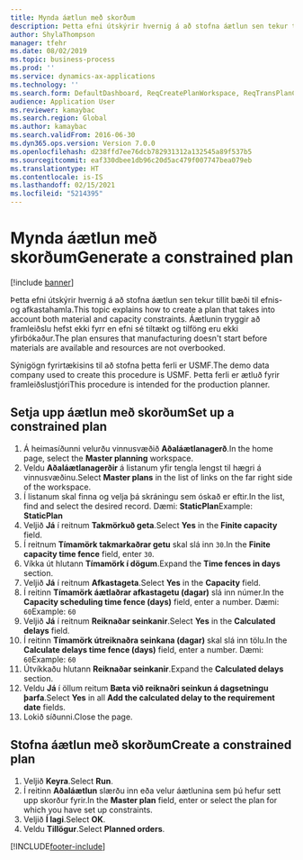 ```yaml
---
title: Mynda áætlun með skorðum
description: Þetta efni útskýrir hvernig á að stofna áætlun sen tekur tillit bæði til efnis- og afkastahamla.
author: ShylaThompson
manager: tfehr
ms.date: 08/02/2019
ms.topic: business-process
ms.prod: ''
ms.service: dynamics-ax-applications
ms.technology: ''
ms.search.form: DefaultDashboard, ReqCreatePlanWorkspace, ReqTransPlanCard, ReqPlanSched
audience: Application User
ms.reviewer: kamaybac
ms.search.region: Global
ms.author: kamaybac
ms.search.validFrom: 2016-06-30
ms.dyn365.ops.version: Version 7.0.0
ms.openlocfilehash: d238ffd7ee76dcb782931312a132545a89f537b5
ms.sourcegitcommit: eaf330dbee1db96c20d5ac479f007747bea079eb
ms.translationtype: HT
ms.contentlocale: is-IS
ms.lasthandoff: 02/15/2021
ms.locfileid: "5214395"
---
```

# <a name="generate-a-constrained-plan"></a><span data-ttu-id="65727-103">Mynda áætlun með skorðum</span><span class="sxs-lookup"><span data-stu-id="65727-103">Generate a constrained plan</span></span>

[!include [banner](../../includes/banner.md)]

<span data-ttu-id="65727-104">Þetta efni útskýrir hvernig á að stofna áætlun sen tekur tillit bæði til efnis- og afkastahamla.</span><span class="sxs-lookup"><span data-stu-id="65727-104">This topic explains how to create a plan that takes into account both material and capacity constraints.</span></span> <span data-ttu-id="65727-105">Áætlunin tryggir að framleiðslu hefst ekki fyrr en efni sé tiltækt og tilföng eru ekki yfirbókaður.</span><span class="sxs-lookup"><span data-stu-id="65727-105">The plan ensures that manufacturing doesn't start before materials are available and resources are not overbooked.</span></span> 

<span data-ttu-id="65727-106">Sýnigögn fyrirtækisins til að stofna þetta ferli er USMF.</span><span class="sxs-lookup"><span data-stu-id="65727-106">The demo data company used to create this procedure is USMF.</span></span> <span data-ttu-id="65727-107">Þetta ferli er ætluð fyrir framleiðslustjóri</span><span class="sxs-lookup"><span data-stu-id="65727-107">This procedure is intended for the production planner.</span></span>


## <a name="set-up-a-constrained-plan"></a><span data-ttu-id="65727-108">Setja upp áætlun með skorðum</span><span class="sxs-lookup"><span data-stu-id="65727-108">Set up a constrained plan</span></span>
1. <span data-ttu-id="65727-109">Á heimasíðunni velurðu vinnusvæðið **Aðaláætlanagerð**.</span><span class="sxs-lookup"><span data-stu-id="65727-109">In the home page, select the **Master planning** workspace.</span></span>
2. <span data-ttu-id="65727-110">Veldu **Aðaláætlanagerðir** á listanum yfir tengla lengst til hægri á vinnusvæðinu.</span><span class="sxs-lookup"><span data-stu-id="65727-110">Select **Master plans** in the list of links on the far right side of the workspace.</span></span>
3. <span data-ttu-id="65727-111">Í listanum skal finna og velja þá skráningu sem óskað er eftir.</span><span class="sxs-lookup"><span data-stu-id="65727-111">In the list, find and select the desired record.</span></span> <span data-ttu-id="65727-112">Dæmi: **StaticPlan**</span><span class="sxs-lookup"><span data-stu-id="65727-112">Example: **StaticPlan**</span></span>  
4. <span data-ttu-id="65727-113">Veljið **Já** í reitnum **Takmörkuð geta**.</span><span class="sxs-lookup"><span data-stu-id="65727-113">Select **Yes** in the **Finite capacity** field.</span></span>
5. <span data-ttu-id="65727-114">Í reitnum **Tímamörk takmarkaðrar getu** skal slá inn `30`.</span><span class="sxs-lookup"><span data-stu-id="65727-114">In the **Finite capacity time fence** field, enter `30`.</span></span>
6. <span data-ttu-id="65727-115">Víkka út hlutann **Tímamörk í dögum**.</span><span class="sxs-lookup"><span data-stu-id="65727-115">Expand the **Time fences in days** section.</span></span>
7. <span data-ttu-id="65727-116">Veljið **Já** í reitnum **Afkastageta**.</span><span class="sxs-lookup"><span data-stu-id="65727-116">Select **Yes** in the **Capacity** field.</span></span>
8. <span data-ttu-id="65727-117">Í reitinn **Tímamörk áætlaðrar afkastagetu (dagar)** slá inn númer.</span><span class="sxs-lookup"><span data-stu-id="65727-117">In the **Capacity scheduling time fence (days)** field, enter a number.</span></span> <span data-ttu-id="65727-118">Dæmi: `60`</span><span class="sxs-lookup"><span data-stu-id="65727-118">Example: `60`</span></span>  
9. <span data-ttu-id="65727-119">Veljið **Já** í reitnum **Reiknaðar seinkanir**.</span><span class="sxs-lookup"><span data-stu-id="65727-119">Select **Yes** in the **Calculated delays** field.</span></span>
10. <span data-ttu-id="65727-120">Í reitinn **Tímamörk útreiknaðra seinkana (dagar)** skal slá inn tölu.</span><span class="sxs-lookup"><span data-stu-id="65727-120">In the **Calculate delays time fence (days)** field, enter a number.</span></span> <span data-ttu-id="65727-121">Dæmi: `60`</span><span class="sxs-lookup"><span data-stu-id="65727-121">Example: `60`</span></span> 
11. <span data-ttu-id="65727-122">Útvíkkaðu hlutann **Reiknaðar seinkanir**.</span><span class="sxs-lookup"><span data-stu-id="65727-122">Expand the **Calculated delays** section.</span></span>
12. <span data-ttu-id="65727-123">Veldu **Já** í öllum reitum **Bæta við reiknaðri seinkun á dagsetningu þarfa**.</span><span class="sxs-lookup"><span data-stu-id="65727-123">Select **Yes** in all **Add the calculated delay to the requirement date** fields.</span></span>
13. <span data-ttu-id="65727-124">Lokið síðunni.</span><span class="sxs-lookup"><span data-stu-id="65727-124">Close the page.</span></span>

## <a name="create-a-constrained-plan"></a><span data-ttu-id="65727-125">Stofna áætlun með skorðum</span><span class="sxs-lookup"><span data-stu-id="65727-125">Create a constrained plan</span></span>
1. <span data-ttu-id="65727-126">Veljið **Keyra**.</span><span class="sxs-lookup"><span data-stu-id="65727-126">Select **Run**.</span></span>
2. <span data-ttu-id="65727-127">Í reitinn **Aðaláætlun** slærðu inn eða velur áætlunina sem þú hefur sett upp skorður fyrir.</span><span class="sxs-lookup"><span data-stu-id="65727-127">In the **Master plan** field, enter or select the plan for which you have set up constraints.</span></span>  
3. <span data-ttu-id="65727-128">Veljið **Í lagi**.</span><span class="sxs-lookup"><span data-stu-id="65727-128">Select **OK**.</span></span>
4. <span data-ttu-id="65727-129">Veldu **Tillögur**.</span><span class="sxs-lookup"><span data-stu-id="65727-129">Select **Planned orders**.</span></span>



[!INCLUDE[footer-include](../../../includes/footer-banner.md)]